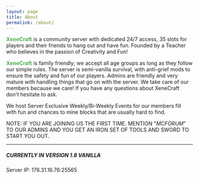 ```yaml
---
layout: page
title: About
permalink: /about/
---
```


<b><span style="color:#4CAF50;">XeneCraft</span></b> is a community server with dedicated 24/7 access, 35 slots for players and their friends to hang out and have fun. Founded by a Teacher who believes in the passion of Creativity and Fun!

<b><span style="color:#4CAF50;">XeneCraft</span></b> is family friendly; we accept all age groups as long as they follow our simple rules. The server is semi-vanilla survival, with anti-grief mods to ensure the safety and fun of our players. Admins are friendly and very mature with handling things that go on with the server. We take care of our members because we care! If you have any questions about XeneCraft don't hesitate to ask.

We host Server Exclusive Weekly/Bi-Weekly Events for our members fill with fun and chances to mine blocks that are usually hard to find.

NOTE: IF YOU ARE JOINING US THE FIRST TIME. MENTION "<em>MCFORUM</em>" TO OUR ADMINS AND YOU GET AN IRON SET OF TOOLS AND SWORD TO START YOU OUT.
<hr>
<h5>CURRENTLY IN VERSION 1.8 VANILLA</h5>
Server IP: 176.31.16.76:25565